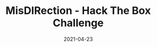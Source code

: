 ---
layout: single
title: '<span class="hackthebox">MisDIRection - Hack The Box Challenge</span>'
excerpt: "MisDIRection is a misc challenge from HackTheBox which contains scripting and decoding the hidden sequence."
date: 2021-04-23
header:
  teaser: /assets/images/htb-writeup-misdirection/icon.png
  teaser_home_page: true
  image_description: misdirection hack the box
  icon: /assets/images/hackthebox.webp
  icon_description: hackthebox
categories:
  - hackthebox
  - challenge
tags:  
  - cipher
  - scripting
  - misc
toc: true
toc_label: "Content"
toc_sticky: true
show_time: false
layout: encrypted/misdirection
permalink: "/htb-writeup-misdirection/"
show_time: false
---